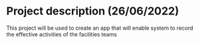 # Project description (26/06/2022)
This project will be used to create an app that will enable system to record the effective activities of the facilities teams